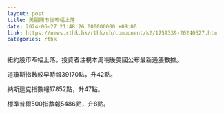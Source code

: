 ```yaml
---
layout: post
title: 美股開市後窄幅上落
date: 2024-06-27 21:48:26.000000000 +08:00
link: https://news.rthk.hk/rthk/ch/component/k2/1759339-20240627.htm
categories: rthk
---
```


紐約股市窄幅上落。投資者注視本周稍後美國公布最新通脹數據。

道瓊斯指數較早時報39170點，升42點。

納斯達克指數報17852點，升47點。

標準普爾500指數報5486點，升8點。
